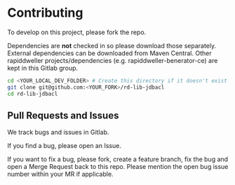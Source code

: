 # Contributing

To develop on this project, please fork the repo.

Dependencies are **not** checked in so please download those separately.
External dependencies can be downloaded from Maven Central. 
Other rapiddweller projects/dependencies (e.g. rapiddweller-benerator-ce) are kept in this Gitlab group. 


```bash
cd <YOUR_LOCAL_DEV_FOLDER> # Create this directory if it doesn't exist
git clone git@github.com:<YOUR_FORK>/rd-lib-jdbacl
cd rd-lib-jdbacl
```

## Pull Requests and Issues

We track bugs and issues in Gitlab.

If you find a bug, please open an Issue.

If you want to fix a bug, please fork, create a feature branch, fix the bug and
open a Merge Request back to this repo.
Please mention the open bug issue number within your MR if applicable.